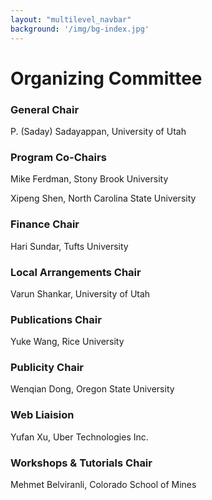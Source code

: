 ```yaml
---
layout: "multilevel_navbar"
background: '/img/bg-index.jpg'
---
```



# Organizing Committee

### General Chair
P. (Saday) Sadayappan, University of Utah

### Program Co-Chairs
Mike Ferdman, Stony Brook University

Xipeng Shen, North Carolina State University

### Finance Chair
Hari Sundar, Tufts University

### Local Arrangements Chair
Varun Shankar, University of Utah

### Publications Chair
Yuke Wang, Rice University

### Publicity Chair
Wenqian Dong, Oregon State University

### Web Liaision
Yufan Xu, Uber Technologies Inc.

### Workshops & Tutorials Chair
Mehmet Belviranli, Colorado School of Mines




